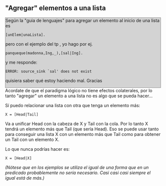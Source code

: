 "Agregar" elementos a una lista
-------------------------------

<div style="background-color: lightgrey; border: solid thin grey;">
Según la "guia de lenguajes" para agregar un elemento al inicio de una lista es

`[unElem|unaLista].`

pero con el ejemplo del tp , yo hago por ej.

`panqueque(madonna,Ing,_),[sal|Ing].`

y me responde:

`` ERROR: source_sink `sal' does not exist ``

quisiera saber qué estoy haciendo mal. Gracias

</div>
Acordate de que el paradigma lógico no tiene efectos colaterales, por lo tanto "agregar" un elemento a una lista no es algo que se pueda hacer...

Sí puedo relacionar una lista con otra que tenga un elemento más:

`X = [Head|Tail]`

Va a unificar Head con la cabeza de X y Tail con la cola. Por lo tanto X tendrá un elemento más que Tail (que sería Head). Eso se puede usar tanto para conseguir una lista X con un elemento más que Tail como para obtener un Tail con un elemento X.

Lo que nunca podrías hacer es:

`X = [Head|X]`

*(Nótese que en los ejemplos se utiliza el igual de una forma que en un predicado probablemente no sería necesario. Casi casi casi siempre el igual está de más.)*
